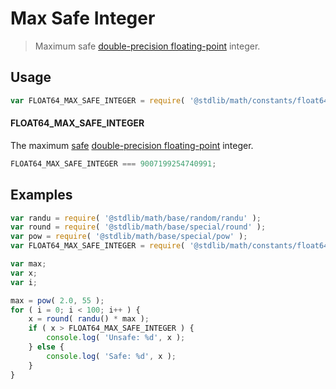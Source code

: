 # Max Safe Integer

> Maximum safe [double-precision floating-point][ieee754] integer.

<section class="usage">

## Usage

``` javascript
var FLOAT64_MAX_SAFE_INTEGER = require( '@stdlib/math/constants/float64-max-safe-integer' );
```

#### FLOAT64_MAX_SAFE_INTEGER

The maximum [safe][safe-integers] [double-precision floating-point][ieee754] integer.

``` javascript
FLOAT64_MAX_SAFE_INTEGER === 9007199254740991;
```

</section>

<!-- /.usage -->


<section class="examples">

## Examples

``` javascript
var randu = require( '@stdlib/math/base/random/randu' );
var round = require( '@stdlib/math/base/special/round' );
var pow = require( '@stdlib/math/base/special/pow' );
var FLOAT64_MAX_SAFE_INTEGER = require( '@stdlib/math/constants/float64-max-safe-integer' );

var max;
var x;
var i;

max = pow( 2.0, 55 );
for ( i = 0; i < 100; i++ ) {
    x = round( randu() * max );
    if ( x > FLOAT64_MAX_SAFE_INTEGER ) {
        console.log( 'Unsafe: %d', x );
    } else {
        console.log( 'Safe: %d', x );
    }
}
```

</section>

<!-- /.examples -->


<section class="links">

[safe-integers]: http://www.2ality.com/2013/10/safe-integers.html
[ieee754]: https://en.wikipedia.org/wiki/IEEE_754-1985

</section>

<!-- /.links -->
